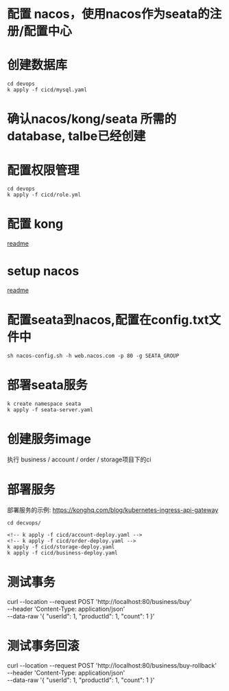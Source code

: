 # 配置 nacos，使用nacos作为seata的注册/配置中心
# 创建数据库
```
cd devops
k apply -f cicd/mysql.yaml
```
# 确认nacos/kong/seata 所需的database, talbe已经创建
# 配置权限管理
```
cd devops
k apply -f cicd/role.yml
```
# 配置 kong
[readme](https://github.com/pjhu/seata/tree/master/devops/kong/readme.MD)

# setup nacos
[readme](https://github.com/pjhu/seata/tree/master/devops/consul/readme.MD)

# 配置seata到nacos,配置在config.txt文件中
```
sh nacos-config.sh -h web.nacos.com -p 80 -g SEATA_GROUP
```
# 部署seata服务
```
k create namespace seata
k apply -f seata-server.yaml
```
# 创建服务image
执行 business / account / order / storage项目下的ci

# 部署服务
部署服务的示例: https://konghq.com/blog/kubernetes-ingress-api-gateway
```
cd decvops/

<!-- k apply -f cicd/account-deploy.yaml -->
<!-- k apply -f cicd/order-deploy.yaml -->
k apply -f cicd/storage-deploy.yaml
k apply -f cicd/business-deploy.yaml
```

# 测试事务
curl --location --request POST 'http://localhost:80/business/buy' \
--header 'Content-Type: application/json' \
--data-raw '{
	"userId": 1,
	"productId": 1,
    "count": 1
}'

# 测试事务回滚
curl --location --request POST 'http://localhost:80/business/buy-rollback' \
--header 'Content-Type: application/json' \
--data-raw '{
	"userId": 1,
	"productId": 1,
  "count": 1
}'